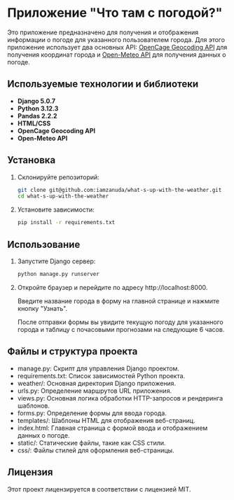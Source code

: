 # Приложение "Что там с погодой?"

Это приложение предназначено для получения и отображения информации о погоде для указанного пользователем города. Для этого приложение использует два основных API: [OpenCage Geocoding API](https://opencagedata.com/) для получения координат города и [Open-Meteo API](https://open-meteo.com/) для получения данных о погоде.


## Используемые технологии и библиотеки
- **Django 5.0.7**
- **Python 3.12.3**
- **Pandas 2.2.2**
- **HTML/CSS**
- **OpenCage Geocoding API**
- **Open-Meteo API**

## Установка

1. Склонируйте репозиторий:

   ```bash
   git clone git@github.com:iamzanuda/what-s-up-with-the-weather.git
   cd what-s-up-with-the-weather

2. Установите зависимости:

   ```bash
   pip install -r requirements.txt

## Использование

1. Запустите Django сервер:

   ```bash
   python manage.py runserver

2. Откройте браузер и перейдите по адресу http://localhost:8000.

   Введите название города в форму на главной странице и нажмите кнопку "Узнать".

   После отправки формы вы увидите текущую погоду для указанного города и таблицу с почасовыми прогнозами на следующие 6 часов.

## Файлы и структура проекта
- manage.py: Скрипт для управления Django проектом.
- requirements.txt: Список зависимостей Python проекта.
- weather/: Основная директория Django приложения.
- urls.py: Определение маршрутов URL приложения.
- views.py: Основная логика обработки HTTP-запросов и рендеринга шаблонов.
- forms.py: Определение формы для ввода города.
- templates/: Шаблоны HTML для отображения веб-страниц.
- index.html: Главная страница с формой ввода и отображением данных о погоде.
- static/: Статические файлы, такие как CSS стили.
- css/: Файлы стилей для оформления веб-страницы.

## Лицензия
Этот проект лицензируется в соответствии с лицензией MIT.
